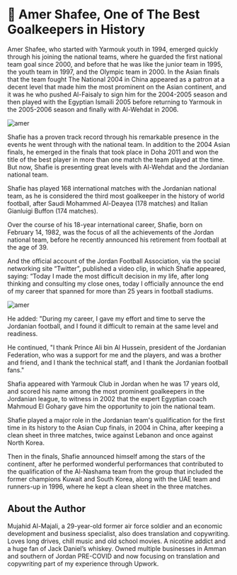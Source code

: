 # 🥅 Amer Shafee, One of The Best Goalkeepers in History

Amer Shafee, who started with Yarmouk youth in 1994, emerged quickly through his
joining the national teams, where he guarded the first national team goal since
2000, and before that he was like the junior team in 1995, the youth team in
1997, and the Olympic team in 2000. In the Asian finals that the team fought The
National 2004 in China appeared as a patron at a decent level that made him the
most prominent on the Asian continent, and it was he who pushed Al-Faisaly to
sign him for the 2004-2005 season and then played with the Egyptian Ismaili 2005
before returning to Yarmouk in the 2005-2006 season and finally with Al-Wehdat
in 2006.

![amer](_static/images/amer/image1.jpg)

Shafie has a proven track record through his remarkable presence in the events
he went through with the national team. In addition to the 2004 Asian finals, he
emerged in the finals that took place in Doha 2011 and won the title of the best
player in more than one match the team played at the time. But now, Shafie is
presenting great levels with Al-Wehdat and the Jordanian national team.

Shafie has played 168 international matches with the Jordanian national team, as
he is considered the third most goalkeeper in the history of world football,
after Saudi Mohammed Al-Deayea (178 matches) and Italian Gianluigi Buffon (174
matches).

Over the course of his 18-year international career, Shafie, born on February
14, 1982, was the focus of all the achievements of the Jordan national team,
before he recently announced his retirement from football at the age of 39.

And the official account of the Jordan Football Association, via the social
networking site “Twitter”, published a video clip, in which Shafie appeared,
saying: “Today I made the most difficult decision in my life, after long
thinking and consulting my close ones, today I officially announce the end of my
career that spanned for more than 25 years in football stadiums.

![amer](_static/images/amer/image2.jpg)

He added: "During my career, I gave my effort and time to serve the Jordanian
football, and I found it difficult to remain at the same level and readiness.

He continued, "I thank Prince Ali bin Al Hussein, president of the Jordanian
Federation, who was a support for me and the players, and was a brother and
friend, and I thank the technical staff, and I thank the Jordanian football
fans."

Shafia appeared with Yarmouk Club in Jordan when he was 17 years old, and scored
his name among the most prominent goalkeepers in the Jordanian league, to
witness in 2002 that the expert Egyptian coach Mahmoud El Gohary gave him the
opportunity to join the national team.

Shafie played a major role in the Jordanian team's qualification for the first
time in its history to the Asian Cup finals, in 2004 in China, after keeping a
clean sheet in three matches, twice against Lebanon and once against North
Korea.

Then in the finals, Shafie announced himself among the stars of the continent,
after he performed wonderful performances that contributed to the qualification
of the Al-Nashama team from the group that included the former champions Kuwait
and South Korea, along with the UAE team and runners-up in 1996, where he kept a
clean sheet in the three matches.

## About the Author

Mujahid Al-Majali, a 29-year-old former air force soldier and an economic
development and business specialist, also does translation and copywriting.
Loves long drives, chill music and old school movies. A nicotine addict and a
huge fan of Jack Daniel’s whiskey. Owned multiple businesses in Amman and
southern of Jordan PRE-COVID and now focusing on translation and copywriting
part of my experience through Upwork.
